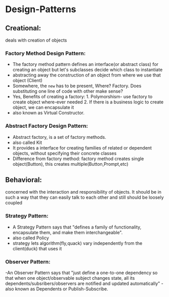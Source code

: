 # Design-Patterns
## Creational: 
deals with creation of objects
### Factory Method Design Pattern:<br>
- The factory method pattern defines an interface(or abstract class) for creating an object but let's subclasses decide which class to instantiate 
- abstracting away the construction of an object from where we use that object (Client)
- Somewhere, the `new` has to be present, Where? Factory. Does substituting one line of code with other make sense? 
- Yes, Benefits of creating a factory: 1. Polymorshism- use factory to create object where-ever needed 2. If there is a business logic to create object, we can encapsulate it
-  also known as Virtual Constructor.

### Abstract Factory Design Pattern:<br>
- Abstract factory, is a set of factory methods.
- also called Kit
- It provides a interface for creating families of related or dependent objects, without specifying their concrete classes
- Difference from factory method: factory method creates single object(Button), this creates multiple(Button,Prompt,etc)


## Behavioral: 
concerned with the interaction and responsibility of objects. It should be in such a way that they can easily talk to each other and still should be loosely coupled
### Strategy Pattern:<br>
- A Strategy Pattern says that "defines a family of functionality, encapsulate them, and make them interchangeable".
- also called Policy
- strategy lets algorithm(fly,quack) vary independently from the client(duck) that uses it

### Observer Pattern:<br>
-An Observer Pattern says that "just define a one-to-one dependency so that when one object/observable subject changes state, all its dependents/subsribers/observers are notified and updated automatically"
-also known as Dependents or Publish-Subscribe.
